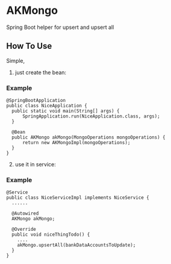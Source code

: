 # AKMongo
Spring Boot helper for upsert and upsert all


## How To Use
Simple, 

1. just create the bean:

### Example
    @SpringBootApplication
    public class NiceApplication {
      public static void main(String[] args) {
          SpringApplication.run(NiceApplication.class, args);
      }

      @Bean
      public AKMongo akMongo(MongoOperations mongoOperations) {
          return new AKMongoImpl(mongoOperations);
      }
    }


2. use it in service:

### Example

    @Service
    public class NiceServiceImpl implements NiceService {
      ......

      @Autowired
      AKMongo akMongo;

      @Override
      public void niceThingTodo() {
        ....
        akMongo.upsertAll(bankDataAccountsToUpdate);
      }
    }
